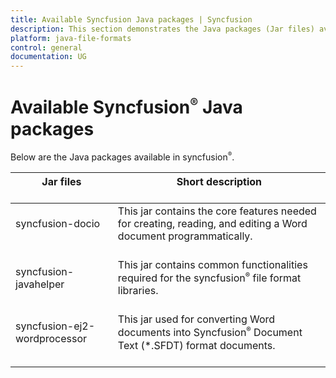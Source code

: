 ```yaml
---
title: Available Syncfusion Java packages | Syncfusion
description: This section demonstrates the Java packages (Jar files) available in Syncfusion (Syncfusion Jars for Java)
platform: java-file-formats
control: general
documentation: UG
---
```


# Available Syncfusion<sup style="font-size:70%">&reg;</sup> Java packages

Below are the Java packages available in syncfusion<sup style="font-size:70%">&reg;</sup>.

<table>
<thead>  
<tr>
<th>Jar files<br/><br/></th>
<th>Short description<br/><br/></th>
</tr>
</thead>
<tbody>  
<tr>
<td>
syncfusion-docio<br/><br/></td><td>
This jar contains the core features needed for creating, reading, and editing a Word document programmatically.<br/><br/></td></tr>
<tr>
<td>
syncfusion-javahelper<br/><br/></td><td>
This jar contains common functionalities required for the syncfusion<sup style="font-size:70%">&reg;</sup> file format libraries.<br/><br/></td></tr>
<tr>
<td>
syncfusion-ej2-wordprocessor<br/><br/></td><td>
This jar used for converting Word documents into Syncfusion<sup style="font-size:70%">&reg;</sup> Document Text (*.SFDT) format documents.<br/><br/></td></tr>
</tbody>
</table>